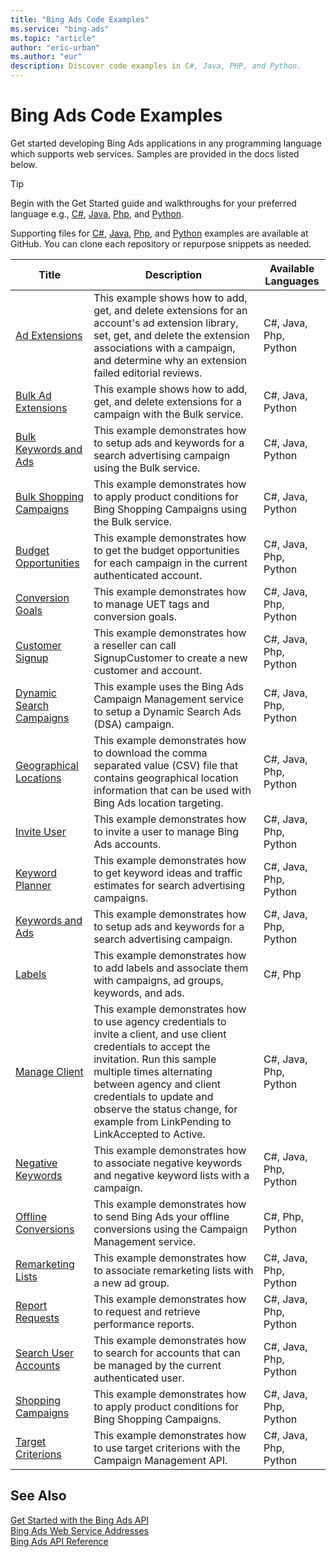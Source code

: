 ```yaml
---
title: "Bing Ads Code Examples"
ms.service: "bing-ads"
ms.topic: "article"
author: "eric-urban"
ms.author: "eur"
description: Discover code examples in C#, Java, PHP, and Python.
---
```

# Bing Ads Code Examples
Get started developing Bing Ads applications in any programming language which supports web services. Samples are provided in the docs listed below. 

> [!TIP]
> Begin with the Get Started guide and walkthroughs for your preferred language e.g., [C#](get-started-csharp.md), [Java](get-started-java.md), [Php](get-started-php.md), and [Python](get-started-python.md). 
>
> Supporting files for [C#](https://github.com/BingAds/BingAds-dotNet-SDK/tree/master/examples/BingAdsExamples), [Java](https://github.com/BingAds/BingAds-Java-SDK/tree/master/examples/BingAdsDesktopApp), [Php](https://github.com/BingAds/BingAds-PHP-SDK/tree/master/samples), and [Python](https://github.com/BingAds/BingAds-Python-SDK/tree/master/examples/BingAdsPythonConsoleExamples) examples are available at GitHub. You can clone each repository or repurpose snippets as needed.

|Title|Description|Available Languages|
|-----|-----|-----|
|[Ad Extensions](./code-example-ad-extensions.md)|This example shows how to add, get, and delete extensions for an account's ad extension library, set, get, and delete the extension associations with a campaign, and determine why an extension failed editorial reviews.|C#, Java, Php, Python|
|[Bulk Ad Extensions](./code-example-bulk-ad-extensions.md)|This example shows how to add, get, and delete extensions for a campaign with the Bulk service.|C#, Java, Python|
|[Bulk Keywords and Ads](./code-example-bulk-keywords-ads.md)|This example demonstrates how to setup ads and keywords for a search advertising campaign using the Bulk service.|C#, Java, Python|
|[Bulk Shopping Campaigns](./code-example-bulk-shopping-campaigns.md)|This example demonstrates how to apply product conditions for Bing Shopping Campaigns using the Bulk service.|C#, Java, Python|
|[Budget Opportunities](./code-example-budget-opportunities.md)|This example demonstrates how to get the budget opportunities for each campaign in the current authenticated account.|C#, Java, Php, Python|
|[Conversion Goals](./code-example-conversion-goals.md)|This example demonstrates how to manage UET tags and conversion goals.|C#, Java, Php, Python|
|[Customer Signup](./code-example-customer-signup.md)|This example demonstrates how a reseller can call SignupCustomer to create a new customer and account.|C#, Java, Php, Python|
|[Dynamic Search Campaigns](./code-example-dynamic-search-campaigns.md)|This example uses the Bing Ads Campaign Management service to setup a Dynamic Search Ads (DSA) campaign.|C#, Java, Php, Python|
|[Geographical Locations](./code-example-geographical-locations.md)|This example demonstrates how to download the comma separated value (CSV) file that contains geographical location information that can be used with Bing Ads location targeting.|C#, Java, Php, Python|
|[Invite User](./code-example-invite-user.md)|This example demonstrates how to invite a user to manage Bing Ads accounts.|C#, Java, Php, Python|
|[Keyword Planner](./code-example-keyword-planner.md)|This example demonstrates how to get keyword ideas and traffic estimates for search advertising campaigns.|C#, Java, Php, Python|
|[Keywords and Ads](./code-example-keywords-ads.md)|This example demonstrates how to setup ads and keywords for a search advertising campaign.|C#, Java, Php, Python|
|[Labels](./code-example-labels.md)|This example demonstrates how to add labels and associate them with campaigns, ad groups, keywords, and ads.|C#, Php|
|[Manage Client](./code-example-manage-client.md)|This example demonstrates how to use agency credentials to invite a client, and use client credentials to accept the invitation. Run this sample multiple times alternating between agency and client credentials to update and observe the status change, for example from LinkPending to LinkAccepted to Active.|C#, Java, Php, Python|
|[Negative Keywords](./code-example-negative-keywords.md)|This example demonstrates how to associate negative keywords and negative keyword lists with a campaign.|C#, Java, Php, Python|
|[Offline Conversions](./code-example-offline-conversions.md)|This example demonstrates how to send Bing Ads your offline conversions using the Campaign Management service.|C#, Php, Python|
|[Remarketing Lists](./code-example-remarketing-lists.md)|This example demonstrates how to associate remarketing lists with a new ad group.|C#, Java, Php, Python|
|[Report Requests](./code-example-report-requests.md)|This example demonstrates how to request and retrieve performance reports.|C#, Java, Php, Python|
|[Search User Accounts](./code-example-search-user-accounts.md)|This example demonstrates how to search for accounts that can be managed by the current authenticated user.|C#, Java, Php, Python|
|[Shopping Campaigns](./code-example-shopping-campaigns.md)|This example demonstrates how to apply product conditions for Bing Shopping Campaigns.|C#, Java, Php, Python|
|[Target Criterions](./code-example-target-criterions.md)|This example demonstrates how to use target criterions with the Campaign Management API.|C#, Java, Php, Python|

## See Also
[Get Started with the Bing Ads API](get-started.md)  
[Bing Ads Web Service Addresses](web-service-addresses.md)  
[Bing Ads API Reference](reference.md)  
